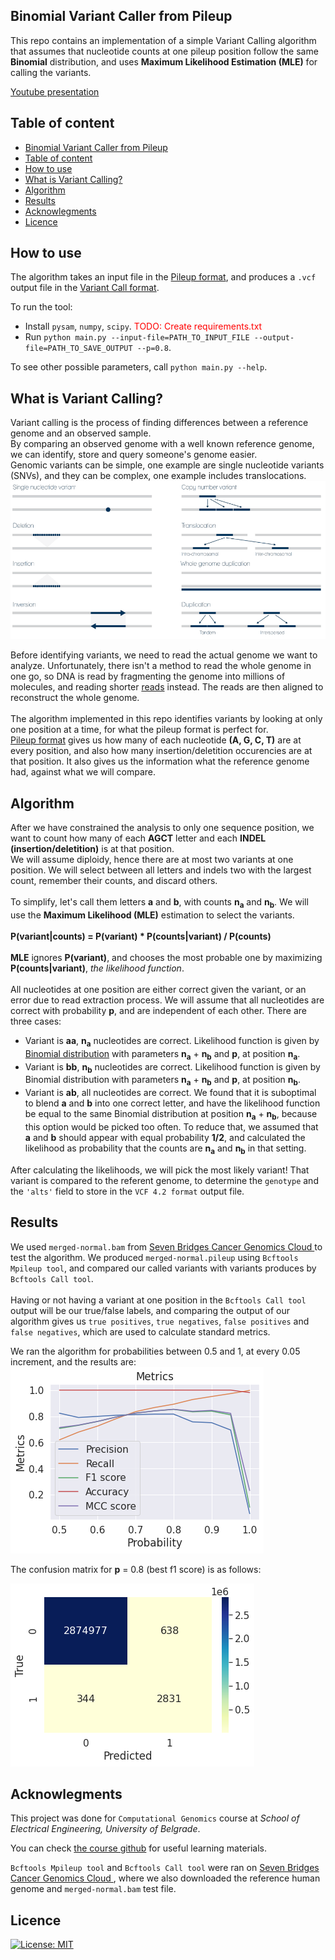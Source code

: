 ## Binomial Variant Caller from Pileup

This repo contains an implementation of a simple Variant Calling algorithm that assumes that nucleotide counts at one pileup position follow the same **Binomial** distribution, and uses **Maximum Likelihood Estimation (MLE)** for calling the variants.

[Youtube presentation](https://www.youtube.com/watch?v=TCuiXotgKk0&ab_channel=nikolaaleksic)

## Table of content

- [Binomial Variant Caller from Pileup](#binomial-variant-caller-from-pileup)
- [Table of content](#table-of-content)
- [How to use](#how-to-use)
- [What is Variant Calling?](#what-is-variant-calling)
- [Algorithm](#algorithm)
- [Results](#results)
- [Acknowlegments](#acknowlegments)
- [Licence](#licence)

## How to use

The algorithm takes an input file in the [Pileup format](https://en.wikipedia.org/wiki/Pileup_format), and produces a `.vcf` output file in the [Variant Call format](https://samtools.github.io/hts-specs/VCFv4.2.pdf).

To run the tool:

* Install `pysam`, `numpy`, `scipy`. <span style="color:red">TODO: Create requirements.txt </span>
* Run `python main.py --input-file=PATH_TO_INPUT_FILE --output-file=PATH_TO_SAVE_OUTPUT --p=0.8`.

To see other possible parameters, call `python main.py --help`.

## What is Variant Calling?

Variant calling is the process of finding differences between a reference genome and an observed sample.
</br>
By comparing an observed genome with a well known reference genome, we can identify, store and query someone's genome easier.
</br>
Genomic variants can be simple, one example are single nucleotide variants (SNVs), and they can be complex, one example includes translocations.
<img src=images/genomic_variants.png>

Before identifying variants, we need to read the actual genome we want to analyze.
Unfortunately, there isn't a method to read the whole genome in one go, so DNA is read by fragmenting the genome into millions of molecules, and reading shorter [reads](https://en.wikipedia.org/wiki/Read_(biology)) instead. The reads are then aligned to reconstruct the whole genome.
</br>
</br>
The algorithm implemented in this repo identifies variants by looking at only one position at a time, for what the pileup format is perfect for.
</br>
[Pileup format](https://en.wikipedia.org/wiki/Pileup_format) gives us how many of each nucleotide **(A, G, C, T)** are at every position, and also how many insertion/deletition occurencies are at that position. It also gives us the information what the reference genome had, against what we will compare.

## Algorithm

After we have constrained the analysis to only one sequence position, we want to count how many of each **AGCT** letter and each **INDEL (insertion/deletition)** is at that position.
</br>
We will assume diploidy, hence there are at most two variants at one position. We will select between all letters and indels two with the largest count, remember their counts, and discard others.
</br>
</br>
To simplify, let's call them letters **a** and **b**, with counts **n<sub>a</sub>** and **n<sub>b</sub>**.
We will use the **Maximum Likelihood (MLE)** estimation to select the variants.
</br>
</br>
**P(variant|counts) = P(variant) * P(counts|variant) / P(counts)**
</br>
</br>
**MLE** ignores **P(variant)**, and chooses the most probable one by maximizing **P(counts|variant)**, *the likelihood function*.
</br>
</br>
All nucleotides at one position are either correct given the variant, or an error due to read extraction process. We will assume that all nucleotides are correct with probability **p**, and are independent of each other. There are three cases:

* Variant is **aa**, **n<sub>a</sub>** nucleotides are correct. Likelihood function is given by [Binomial distribution](https://en.wikipedia.org/wiki/Binomial_distribution) with parameters **n<sub>a</sub>** + **n<sub>b</sub>** and **p**, at position **n<sub>a</sub>**.
* Variant is **bb**, **n<sub>b</sub>** nucleotides are correct. Likelihood function is given by Binomial distribution with parameters **n<sub>a</sub>** + **n<sub>b</sub>** and **p**, at position **n<sub>b</sub>**.
* Variant is **ab**, all nucleotides are correct. We found that it is suboptimal to blend **a** and **b** into one correct letter, and have the likelihood function be equal to the same Binomial distribution at position **n<sub>a</sub>** + **n<sub>b</sub>**, because this option would be picked too often. To reduce that, we assumed that **a** and **b** should appear with equal probability **1/2**, and calculated the likelihood as probability that the counts are **n<sub>a</sub>** and **n<sub>b</sub>** in that setting.

After calculating the likelihoods, we will pick the most likely variant! That variant is compared to the referent genome, to determine the `genotype` and the `'alts'` field to store in the `VCF 4.2 format` output file. 
## Results

We used `merged-normal.bam` from [Seven Bridges Cancer Genomics Cloud ](https://www.cancergenomicscloud.org/) to test the algorithm. We produced `merged-normal.pileup` using `Bcftools Mpileup tool`, and compared our called variants with variants produces by `Bcftools Call tool`.
</br>
</br>
Having or not having a variant at one position in the `Bcftools Call tool` output will be our true/false labels, and comparing the output of our algorithm gives us `true positives`, `true negatives`, `false positives` and `false negatives`, which are used to calculate standard metrics.

We ran the algorithm for probabilities between 0.5 and 1, at every 0.05 increment, and the results are:
</br>
<img src=images/results.png>

The confusion matrix for **p** = 0.8 (best f1 score) is as follows:

<img src=images/confusion_matrix_0.8.png>

## Acknowlegments

This project was done for `Computational Genomics` course at *School of Electrical Engineering, University of Belgrade*.
</br>

You can check [the course github](https://github.com/vladimirkovacevic/gi-2021-etf) for useful learning materials.

`Bcftools Mpileup tool` and `Bcftools Call tool` were ran on [Seven Bridges Cancer Genomics Cloud ](https://www.cancergenomicscloud.org/), where we also downloaded the reference human genome and `merged-normal.bam` test file.


## Licence

[![License: MIT](https://img.shields.io/badge/License-MIT-yellow.svg)](https://github.com/EmaPajic/Variant-Calling/blob/main/LICENSE)
